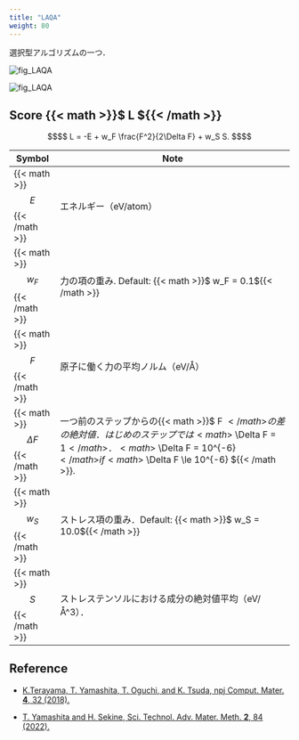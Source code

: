 ```yaml
---
title: "LAQA"
weight: 80
---
```


選択型アルゴリズムの一つ．

![fig_LAQA](/images/LAQA/laqa_concept.png?width=30vw)

![fig_LAQA](/images/LAQA/LAQA.gif?width=40vw)

## Score {{< math >}}$ L ${{< /math >}}

```math { align="center" }
$$ L = -E + w_F \frac{F^2}{2\Delta F} + w_S S.   $$
```

| Symbol | Note |
| ---- | ----- |
| {{< math >}}$$ E $${{< /math >}} | エネルギー（eV/atom） |
| {{< math >}}$$ w_F $${{< /math >}} | 力の項の重み. Default: {{< math >}}$ w_F = 0.1${{< /math >}} |
| {{< math >}}$$ F $${{< /math >}} | 原子に働く力の平均ノルム（eV/Å） |
| {{< math >}}$$ \Delta F $${{< /math >}} | 一つ前のステップからの{{< math >}}$ F ${{< /math >}}の差の絶対値．はじめのステップでは {{< math >}}$ \Delta F = 1${{< /math >}}． {{< math >}}$ \Delta F = 10^{-6}${{< /math >}} if {{< math >}}$ \Delta F \le 10^{-6} ${{< /math >}}.|
| {{< math >}}$$ w_S $${{< /math >}} | ストレス項の重み．Default: {{< math >}}$ w_S = 10.0${{< /math >}} |
| {{< math >}}$$ S $${{< /math >}} |  ストレステンソルにおける成分の絶対値平均（eV/Å^3）．|



## Reference
* [K.Terayama, T. Yamashita, T. Oguchi, and K. Tsuda, npj Comput. Mater. **4**, 32 (2018).](https://www.nature.com/articles/s41524-018-0090-y)<i class="fas fa-external-link-alt"></i>

* [T. Yamashita and H. Sekine, Sci. Technol. Adv. Mater. Meth. **2**, 84 (2022).](https://www.tandfonline.com/doi/full/10.1080/27660400.2022.2059335)<i class="fas fa-external-link-alt"></i>